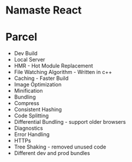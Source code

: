 # Namaste React

# Parcel
- Dev Build
- Local Server
- HMR - Hot Module Replacement
- File Watching Algorithm - Written in c++
- Caching - Faster Build
- Image Optimization
- Minification
- Bundling
- Compress
- Consistent Hashing
- Code Splitting
- Differential Bundling - support older browsers
- Diagnostics
- Error Handling
- HTTPs
- Tree Shaking - removed unused code
- Different dev and prod bundles
